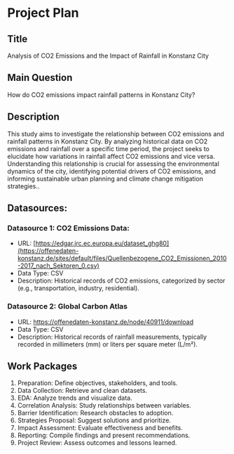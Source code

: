 # Project Plan

## Title
Analysis of CO2 Emissions and the Impact of Rainfall in Konstanz City 

## Main Question
How do CO2 emissions impact rainfall patterns in Konstanz City?

## Description
This study aims to investigate the relationship between CO2 emissions and rainfall patterns in Konstanz City. By analyzing historical data on CO2 emissions and rainfall over a specific time period, the project seeks to elucidate how variations in rainfall affect CO2 emissions and vice versa. Understanding this relationship is crucial for assessing the environmental dynamics of the city, identifying potential drivers of CO2 emissions, and informing sustainable urban planning and climate change mitigation strategies..

## Datasources:
### Datasource 1: CO2 Emissions Data:
* URL: [https://edgar.jrc.ec.europa.eu/dataset_ghg80](https://offenedaten-konstanz.de/sites/default/files/Quellenbezogene_CO2_Emissionen_2010-2017_nach_Sektoren_0.csv)
* Data Type: CSV
* Description:  Historical records of CO2 emissions, categorized by sector (e.g., transportation, industry, residential).
  
### Datasource 2: Global Carbon Atlas
* URL: https://offenedaten-konstanz.de/node/40911/download
* Data Type: CSV
* Description: Historical records of rainfall measurements, typically recorded in millimeters (mm) or liters per square meter (L/m²).

## Work Packages
<!-- List of work packages ordered sequentially-->
1. Preparation: Define objectives, stakeholders, and tools.
2. Data Collection: Retrieve and clean datasets.
3. EDA: Analyze trends and visualize data.
4. Correlation Analysis: Study relationships between variables.
5. Barrier Identification: Research obstacles to adoption.
6. Strategies Proposal: Suggest solutions and prioritize.
7. Impact Assessment: Evaluate effectiveness and benefits.
8. Reporting: Compile findings and present recommendations.
9. Project Review: Assess outcomes and lessons learned.
